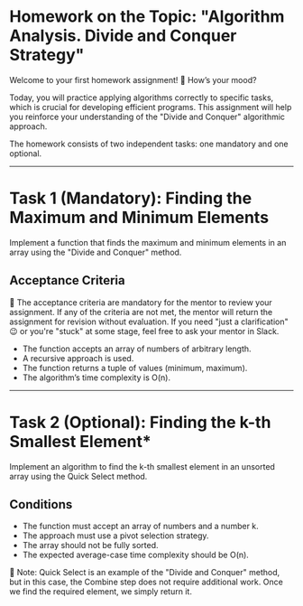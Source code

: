 # Homework on the Topic: "Algorithm Analysis. Divide and Conquer Strategy"

Welcome to your first homework assignment! 🙂 How’s your mood?

Today, you will practice applying algorithms correctly to specific tasks, which is crucial for developing efficient programs. This assignment will help you reinforce your understanding of the "Divide and Conquer" algorithmic approach.

The homework consists of two independent tasks: one mandatory and one optional.

***

# Task 1 (Mandatory): Finding the Maximum and Minimum Elements

Implement a function that finds the maximum and minimum elements in an array using the "Divide and Conquer" method.

## Acceptance Criteria

📌 The acceptance criteria are mandatory for the mentor to review your assignment. If any of the criteria are not met, the mentor will return the assignment for revision without evaluation. If you need "just a clarification" 😉 or you're "stuck" at some stage, feel free to ask your mentor in Slack.

- The function accepts an array of numbers of arbitrary length.
- A recursive approach is used.
- The function returns a tuple of values (minimum, maximum).
- The algorithm’s time complexity is O(n).

***

# Task 2 (Optional): Finding the k-th Smallest Element*

Implement an algorithm to find the k-th smallest element in an unsorted array using the Quick Select method.

## Conditions

- The function must accept an array of numbers and a number k.
- The approach must use a pivot selection strategy.
- The array should not be fully sorted.
- The expected average-case time complexity should be O(n).

📌 Note: Quick Select is an example of the "Divide and Conquer" method, but in this case, the Combine step does not require additional work. Once we find the required element, we simply return it.